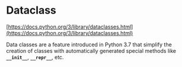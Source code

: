 # Dataclass

[https://docs.python.org/3/library/dataclasses.html](https://docs.python.org/3/library/dataclasses.html)

Data classes are a feature introduced in Python 3.7 that simplify the creation of classes with automatically generated special methods like **`__init__`**, **`__repr__`**, etc.